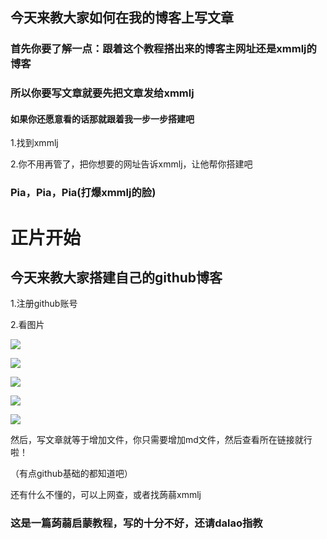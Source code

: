 ## 今天来教大家如何在我的博客上写文章

### 首先你要了解一点：跟着这个教程搭出来的博客主网址还是xmmlj的博客

### 所以你要写文章就要先把文章发给xmmlj

#### 如果你还愿意看的话那就跟着我一步一步搭建吧

1.找到xmmlj

2.你不用再管了，把你想要的网址告诉xmmlj，让他帮你搭建吧

### Pia，Pia，Pia(打爆xmmlj的脸)



# 正片开始

## 今天来教大家搭建自己的github博客

1.注册github账号

2.看图片

![](https://cdn.luogu.com.cn/upload/image_hosting/j48hq5c9.png)

![](https://cdn.luogu.com.cn/upload/image_hosting/96m1jwtb.png)

![](https://cdn.luogu.com.cn/upload/image_hosting/o518kgfp.png)

![](https://cdn.luogu.com.cn/upload/image_hosting/upf0slb2.png)

![](https://cdn.luogu.com.cn/upload/image_hosting/f6qxlye0.png)

然后，写文章就等于增加文件，你只需要增加md文件，然后查看所在链接就行啦！

（有点github基础的都知道吧）

还有什么不懂的，可以上网查，或者找蒟蒻xmmlj

### 这是一篇蒟蒻启蒙教程，写的十分不好，还请dalao指教

